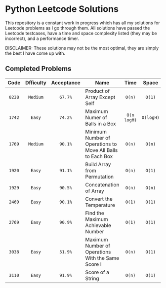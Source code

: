 # Python Leetcode Solutions
This repository is a constant work in progress which has all my solutions for Leetcode problems as I go through them. All solutions have passed the Leetcode testcases, have a time and space complexity listed (they may be incorrect), and a performance timer.  
  
DISCLAIMER: These solutions may not be the most optimal, they are simply the best I have come up with.

## Completed Problems
|  Code  | Dfficulty | Acceptance |                             Name                              |    Time     |   Space   |
| :---:  |   :---:   |    :---:   |                             ---                               |   :---:     |  :---:    |
| `0238` | `Medium`  | `67.7%`    | Product of Array Except Self                                  | `O(n)`      | `O(1)`    |
| `1742` | `Easy`    | `74.2%`    | Maximum Numer of Balls in a Box                               | `O(n logH)` | `O(logH)` |
| `1769` | `Medium`  | `90.1%`    | Minimum Number of Operations to Move All Balls to Each Box    | `O(n)`      | `O(n)`    |
| `1920` | `Easy`    | `91.1%`    | Build Array from Permutation                                  | `O(n)`      | `O(1)`    |
| `1929` | `Easy`    | `90.5%`    | Concatenation of Array                                        | `O(n)`      | `O(n)`    |
| `2469` | `Easy`    | `90.1%`    | Convert the Temperature                                       | `O(1)`      | `O(1)`    |
| `2769` | `Easy`    | `90.9%`    | Find the Maximum Achievable Number                            | `O(1)`      | `O(1)`    |
| `3038` | `Easy`    | `51.9%`    | Maximum Number of Operations With the Same Score I            | `O(n)`      | `O(1)`    |
| `3110` | `Easy`    | `91.9%`    | Score of a String                                             | `O(n)`      | `O(1)`    |